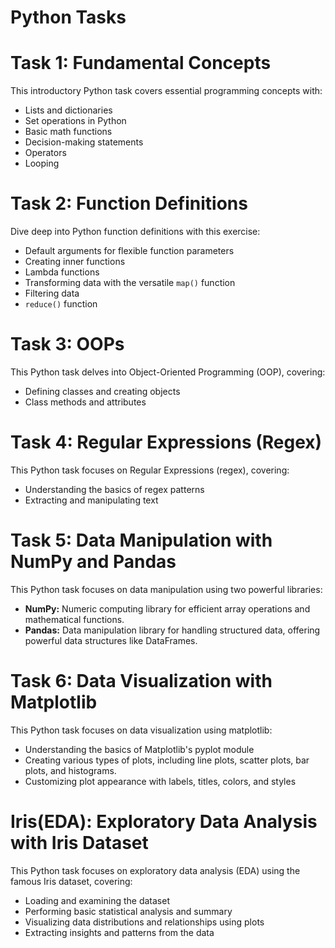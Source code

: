 # Python Tasks

# Task 1: Fundamental Concepts

This introductory Python task covers essential programming concepts with:
- Lists and dictionaries
- Set operations in Python
- Basic math functions
- Decision-making statements
- Operators
- Looping

 # Task 2: Function Definitions

Dive deep into Python function definitions with this exercise:
- Default arguments for flexible function parameters
- Creating inner functions
- Lambda functions
- Transforming data with the versatile `map()` function
- Filtering data 
- `reduce()` function

# Task 3: OOPs

This Python task delves into Object-Oriented Programming (OOP), covering:
- Defining classes and creating objects
- Class methods and attributes


# Task 4: Regular Expressions (Regex)

This Python task focuses on Regular Expressions (regex), covering:
- Understanding the basics of regex patterns
- Extracting and manipulating text 

# Task 5: Data Manipulation with NumPy and Pandas

This Python task focuses on data manipulation using two powerful libraries:
- **NumPy:** Numeric computing library for efficient array operations and mathematical functions.
- **Pandas:** Data manipulation library for handling structured data, offering powerful data structures like DataFrames.

# Task 6: Data Visualization with Matplotlib

This Python task focuses on data visualization using matplotlib:
- Understanding the basics of Matplotlib's pyplot module
- Creating various types of plots, including line plots, scatter plots, bar plots, and histograms.
- Customizing plot appearance with labels, titles, colors, and styles

#  Iris(EDA): Exploratory Data Analysis with Iris Dataset

This Python task focuses on exploratory data analysis (EDA) using the famous Iris dataset, covering:
- Loading and examining the dataset
- Performing basic statistical analysis and summary
- Visualizing data distributions and relationships using plots
- Extracting insights and patterns from the data

